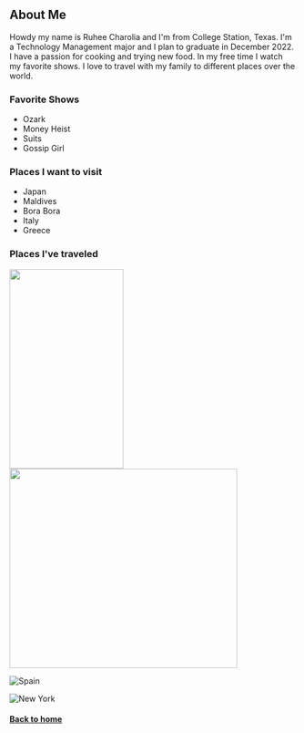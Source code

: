 ## About Me

Howdy my name is Ruhee Charolia and I'm from College Station, Texas. I'm a Technology Management major and I plan to graduate in December 2022. 
I have a passion for cooking and trying new food. In my free time I watch my favorite shows. I love to travel with my family to different places over the world. 

### Favorite Shows
- Ozark
- Money Heist
- Suits
- Gossip Girl

### Places I want to visit
- Japan
- Maldives
- Bora Bora
- Italy
- Greece

### Places I've traveled 

<img src="https://user-images.githubusercontent.com/98358771/152855137-c52b5d81-f37c-4a3f-abf6-965ae9b8b4de.jpeg" width="200" height="350">   
<img src="https://user-images.githubusercontent.com/98358771/152855551-4edb2670-6303-4a26-a4df-52712bad22df.jpeg" width="400" height=350">

![Spain](https://user-images.githubusercontent.com/98358771/152855634-2db5f194-c816-4ba4-bb21-5f8e24700f6b.jpeg)

![New York](https://user-images.githubusercontent.com/98358771/152855859-ceb19acc-78c5-4ee1-bf69-a4a6d1b951b1.jpeg)

#### [Back to home](index.md)
